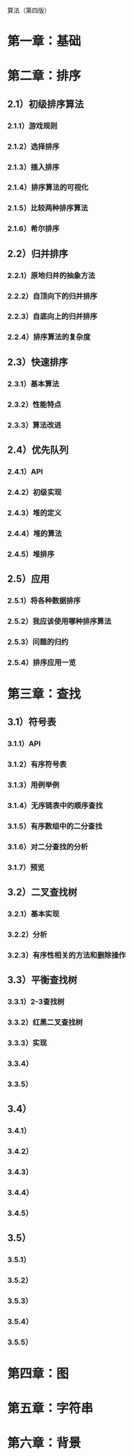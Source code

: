 算法（第四版）

# 第一章：基础

# 第二章：排序
## 2.1）初级排序算法
### 2.1.1）游戏规则
### 2.1.2）选择排序
### 2.1.3）插入排序
### 2.1.4）排序算法的可视化
### 2.1.5）比较两种排序算法
### 2.1.6）希尔排序
## 2.2）归并排序
### 2.2.1）原地归并的抽象方法
### 2.2.2）自顶向下的归并排序
### 2.2.3）自底向上的归并排序
### 2.2.4）排序算法的复杂度
## 2.3）快速排序
### 2.3.1）基本算法
### 2.3.2）性能特点
### 2.3.3）算法改进
## 2.4）优先队列
### 2.4.1）API
### 2.4.2）初级实现
### 2.4.3）堆的定义
### 2.4.4）堆的算法
### 2.4.5）堆排序
## 2.5）应用
### 2.5.1）将各种数据排序
### 2.5.2）我应该使用哪种排序算法
### 2.5.3）问题的归约
### 2.5.4）排序应用一览

# 第三章：查找
## 3.1）符号表
### 3.1.1）API
### 3.1.2）有序符号表
### 3.1.3）用例举例
### 3.1.4）无序链表中的顺序查找
### 3.1.5）有序数组中的二分查找
### 3.1.6）对二分查找的分析
### 3.1.7）预览
## 3.2）二叉查找树
### 3.2.1）基本实现
### 3.2.2）分析
### 3.2.3）有序性相关的方法和删除操作
## 3.3）平衡查找树
### 3.3.1）2-3查找树
### 3.3.2）红黑二叉查找树
### 3.3.3）实现
### 3.3.4）
### 3.3.5）
## 3.4）
### 3.4.1）
### 3.4.2）
### 3.4.3）
### 3.4.4）
### 3.4.5）
## 3.5）
### 3.5.1）
### 3.5.2）
### 3.5.3）
### 3.5.4）
### 3.5.5）

# 第四章：图

# 第五章：字符串

# 第六章：背景